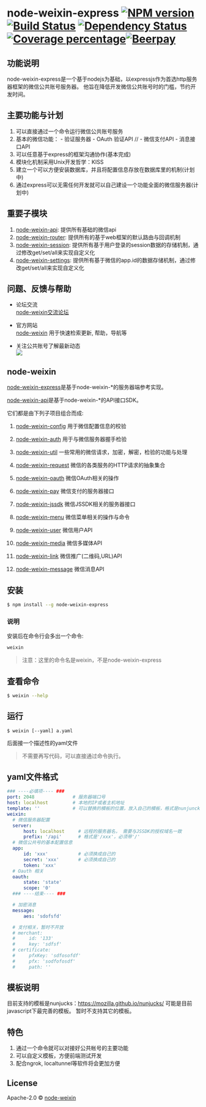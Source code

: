 # node-weixin-express [![NPM version][npm-image]][npm-url] [![Build Status][travis-image]][travis-url] [![Dependency Status][daviddm-image]][daviddm-url] [![Coverage percentage][coveralls-image]][coveralls-url][![Beerpay](https://beerpay.io/node-weixin/node-weixin-express/badge.svg?style=flat-square)](https://beerpay.io/node-weixin/node-weixin-express)


## 功能说明
  node-weixin-express是一个基于nodejs为基础，以expressjs作为首选http服务器框架的微信公共账号服务器。
  他旨在降低开发微信公共账号时的门槛，节约开发时间。
  

## 主要功能与计划

  1. 可以直接通过一个命令运行微信公共账号服务
  2. 基本的微信功能：
    - 验证服务器
    - OAuth 验证API
    // - 微信支付API
    - 消息接口API
  3. 可以任意基于express的框架沟通协作(基本完成)
  4. 模块化机制采用Unix开发哲学：KISS
  5. 建立一个可以方便安装数据库，并且将配置信息存放在数据库里的机制(计划中)
  6. 通过express可以无需任何开发就可以自己建设一个功能全面的微信服务器(计划中)
  

## 重要子模块
  1. [node-weixin-api](https://github.com/node-weixin/node-weixin-api):
    提供所有基础的微信api
  2. [node-weixin-router](https://github.com/node-weixin/node-weixin-router):
    提供所有的基于web框架的默认路由与回调机制
  3. [node-weixin-session](https://github.com/node-weixin/node-weixin-session):
    提供所有基于用户登录的session数据的存储机制，通过修改get/set/all来实现自定义化
  4. [node-weixin-settings](https://github.com/node-weixin/node-weixin-settings):
    提供所有基于微信的app.id的数据存储机制，通过修改get/set/all来实现自定义化


## 问题、反馈与帮助

- 论坛交流  
  [node-weixin交流论坛](http://forum.node-weixin.com/)

- 官方网站  
  [node-weixin](http://www.node-weixin.com/) 用于快速检索更新, 帮助，导航等

- 关注公共账号了解最新动态  
  ![](http://res.cloudinary.com/dawjytvkn/image/upload/v1464858605/qrcode_for_gh_6f66da401fef_430_b1rr96.jpg)



## node-weixin

 [node-weixin-express](https://github.com/node-weixin/node-weixin-express)是基于node-weixin-*的服务器端参考实现。

 [node-weixin-api](https://github.com/node-weixin/node-weixin-api)是基于node-weixin-*的API接口SDK。

 它们都是由下列子项目组合而成:

 1. [node-weixin-config](https://github.com/node-weixin/node-weixin-config)
    用于微信配置信息的校验

 2. [node-weixin-auth](https://github.com/node-weixin/node-weixin-auth)
    用于与微信服务器握手检验

 3. [node-weixin-util](https://github.com/node-weixin/node-weixin-util)
    一些常用的微信请求，加密，解密，检验的功能与处理

 4. [node-weixin-request](https://github.com/node-weixin/node-weixin-request)
    微信的各类服务的HTTP请求的抽象集合

 5. [node-weixin-oauth](https://github.com/node-weixin/node-weixin-oauth)
    微信OAuth相关的操作

 6. [node-weixin-pay](https://github.com/node-weixin/node-weixin-pay)
    微信支付的服务器接口

 7. [node-weixin-jssdk](https://github.com/node-weixin/node-weixin-jssdk)
    微信JSSDK相关的服务器接口

 8. [node-weixin-menu](https://github.com/node-weixin/node-weixin-menu)
    微信菜单相关的操作与命令
    
 9. [node-weixin-user](https://github.com/node-weixin/node-weixin-user)
    微信用户API
    
10. [node-weixin-media](https://github.com/node-weixin/node-weixin-media)
    微信多媒体API

11. [node-weixin-link](https://github.com/node-weixin/node-weixin-link)
    微信推广(二维码,URL)API
 
12. [node-weixin-message](https://github.com/node-weixin/node-weixin-message)
    微信消息API

## 安装

```sh
$ npm install --g node-weixin-express
```

### 说明

安装后在命令行会多出一个命令:

```sh
weixin
```

> 注意：这里的命令名是weixin，不是node-weixin-express

## 查看命令

```sh
$ weixin --help
```

## 运行

```
$ weixin [--yaml] a.yaml
```
后面接一个描述性的yaml文件

> 不需要再写代码，可以直接通过命令执行。

## yaml文件格式

```yaml
### ----必填项---- ###
port: 2048              # 服务器端口号
host: localhost         # 本地的IP或者主机地址
template: ''            # 可以替换的模板的位置，放入自己的模板，格式是nunjunck
weixin:
  # 微信服务器配置
  server:
      host: localhost     # 远程的服务器名， 需要与JSSDK的授权域名一致
      prefix: '/api'      # 格式是'/xxx'，必须带'/'
  # 微信公共号的基本配置信息
  app:
      id: 'xxx'           # 必须换成自己的
      secret: 'xxx'       # 必须换成自己的
      token: 'xxx'
  # Oauth 相关
  oauth:
      state: 'state'
      scope: '0'
  ### ----结束---- ###

  # 加密消息
  message:           
      aes: 'sdofsfd'

  # 支付相关，暂时不开放
  # merchant:
  #     id: '133'
  #     key: 'sdfsf'
  # certificate:
  #     pfxKey: 'sdfosofdf'
  #     pfx: 'sodfofosdf'
  #     path: ''
```

## 模板说明

目前支持的模板是nunjucks：https://mozilla.github.io/nunjucks/
可能是目前javascript下最完善的模板。
暂时不支持其它的模板。


## 特色

1. 通过一个命令就可以对接好公共帐号的主要功能
2. 可以自定义模板，方便前端测试开发
3. 配合ngrok, localtunnel等软件将会更加方便

## License

Apache-2.0 © [node-weixin](www.node-weixin.com)

[npm-image]: https://badge.fury.io/js/node-weixin-express.svg
[npm-url]: https://npmjs.org/package/node-weixin-express
[travis-image]: https://travis-ci.org/node-weixin/node-weixin-express.svg?branch=master
[travis-url]: https://travis-ci.org/node-weixin/node-weixin-express
[daviddm-image]: https://david-dm.org/node-weixin/node-weixin-express.svg?theme=shields.io
[daviddm-url]: https://david-dm.org/node-weixin/node-weixin-express
[coveralls-image]: https://coveralls.io/repos/node-weixin/node-weixin-express/badge.svg
[coveralls-url]: https://coveralls.io/r/node-weixin/node-weixin-express

